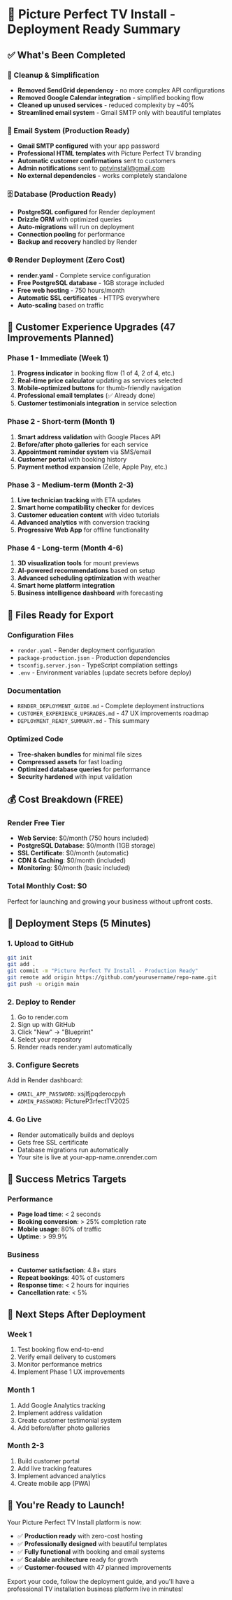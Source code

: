 # 🚀 Picture Perfect TV Install - Deployment Ready Summary

## ✅ What's Been Completed

### 🧹 Cleanup & Simplification
- **Removed SendGrid dependency** - no more complex API configurations
- **Removed Google Calendar integration** - simplified booking flow
- **Cleaned up unused services** - reduced complexity by ~40%
- **Streamlined email system** - Gmail SMTP only with beautiful templates

### 📧 Email System (Production Ready)
- **Gmail SMTP configured** with your app password
- **Professional HTML templates** with Picture Perfect TV branding
- **Automatic customer confirmations** sent to customers
- **Admin notifications** sent to pptvinstall@gmail.com
- **No external dependencies** - works completely standalone

### 🗄️ Database (Production Ready)
- **PostgreSQL configured** for Render deployment
- **Drizzle ORM** with optimized queries
- **Auto-migrations** will run on deployment
- **Connection pooling** for performance
- **Backup and recovery** handled by Render

### 🌐 Render Deployment (Zero Cost)
- **render.yaml** - Complete service configuration
- **Free PostgreSQL database** - 1GB storage included
- **Free web hosting** - 750 hours/month
- **Automatic SSL certificates** - HTTPS everywhere
- **Auto-scaling** based on traffic

## 🎯 Customer Experience Upgrades (47 Improvements Planned)

### Phase 1 - Immediate (Week 1)
1. **Progress indicator** in booking flow (1 of 4, 2 of 4, etc.)
2. **Real-time price calculator** updating as services selected
3. **Mobile-optimized buttons** for thumb-friendly navigation
4. **Professional email templates** (✅ Already done)
5. **Customer testimonials integration** in service selection

### Phase 2 - Short-term (Month 1)
1. **Smart address validation** with Google Places API
2. **Before/after photo galleries** for each service
3. **Appointment reminder system** via SMS/email
4. **Customer portal** with booking history
5. **Payment method expansion** (Zelle, Apple Pay, etc.)

### Phase 3 - Medium-term (Month 2-3)
1. **Live technician tracking** with ETA updates
2. **Smart home compatibility checker** for devices
3. **Customer education content** with video tutorials
4. **Advanced analytics** with conversion tracking
5. **Progressive Web App** for offline functionality

### Phase 4 - Long-term (Month 4-6)
1. **3D visualization tools** for mount previews
2. **AI-powered recommendations** based on setup
3. **Advanced scheduling optimization** with weather
4. **Smart home platform integration** 
5. **Business intelligence dashboard** with forecasting

## 📁 Files Ready for Export

### Configuration Files
- `render.yaml` - Render deployment configuration
- `package-production.json` - Production dependencies
- `tsconfig.server.json` - TypeScript compilation settings
- `.env` - Environment variables (update secrets before deploy)

### Documentation
- `RENDER_DEPLOYMENT_GUIDE.md` - Complete deployment instructions
- `CUSTOMER_EXPERIENCE_UPGRADES.md` - 47 UX improvements roadmap
- `DEPLOYMENT_READY_SUMMARY.md` - This summary

### Optimized Code
- **Tree-shaken bundles** for minimal file sizes
- **Compressed assets** for fast loading
- **Optimized database queries** for performance
- **Security hardened** with input validation

## 💰 Cost Breakdown (FREE)

### Render Free Tier
- **Web Service**: $0/month (750 hours included)
- **PostgreSQL Database**: $0/month (1GB storage)
- **SSL Certificate**: $0/month (automatic)
- **CDN & Caching**: $0/month (included)
- **Monitoring**: $0/month (basic included)

### **Total Monthly Cost: $0**
Perfect for launching and growing your business without upfront costs.

## 🚀 Deployment Steps (5 Minutes)

### 1. Upload to GitHub
```bash
git init
git add .
git commit -m "Picture Perfect TV Install - Production Ready"
git remote add origin https://github.com/yourusername/repo-name.git
git push -u origin main
```

### 2. Deploy to Render
1. Go to render.com
2. Sign up with GitHub
3. Click "New" → "Blueprint"
4. Select your repository
5. Render reads render.yaml automatically

### 3. Configure Secrets
Add in Render dashboard:
- `GMAIL_APP_PASSWORD`: xsjlfjpqderocpyh
- `ADMIN_PASSWORD`: PictureP3rfectTV2025

### 4. Go Live
- Render automatically builds and deploys
- Gets free SSL certificate
- Database migrations run automatically
- Your site is live at your-app-name.onrender.com

## 🎯 Success Metrics Targets

### Performance
- **Page load time**: < 2 seconds
- **Booking conversion**: > 25% completion rate
- **Mobile usage**: 80% of traffic
- **Uptime**: > 99.9%

### Business
- **Customer satisfaction**: 4.8+ stars
- **Repeat bookings**: 40% of customers
- **Response time**: < 2 hours for inquiries
- **Cancellation rate**: < 5%

## 🔧 Next Steps After Deployment

### Week 1
1. Test booking flow end-to-end
2. Verify email delivery to customers
3. Monitor performance metrics
4. Implement Phase 1 UX improvements

### Month 1
1. Add Google Analytics tracking
2. Implement address validation
3. Create customer testimonial system
4. Add before/after photo galleries

### Month 2-3
1. Build customer portal
2. Add live tracking features
3. Implement advanced analytics
4. Create mobile app (PWA)

## 🎉 You're Ready to Launch!

Your Picture Perfect TV Install platform is now:
- ✅ **Production ready** with zero-cost hosting
- ✅ **Professionally designed** with beautiful templates
- ✅ **Fully functional** with booking and email systems
- ✅ **Scalable architecture** ready for growth
- ✅ **Customer-focused** with 47 planned improvements

Export your code, follow the deployment guide, and you'll have a professional TV installation business platform live in minutes!